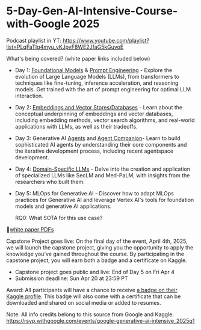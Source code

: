 # 5-Day-Gen-AI-Intensive-Course-with-Google 2025
Podcast playlist in YT: https://www.youtube.com/playlist?list=PLqFaTIg4myu_yKJpvF8WE2JfaG5kGuvoE

What's being covered? (white paper links included below)
- Day 1: [Foundational Models](https://www.kaggle.com/whitepaper-foundational-llm-and-text-generation) & [Prompt Engineering](https://www.kaggle.com/whitepaper-prompt-engineering) - Explore the evolution of Large Language Models (LLMs), from transformers to techniques like fine-tuning, inference acceleration, and reasoning models. Get trained with the art of prompt engineering for optimal LLM interaction.

- Day 2: [Embeddings and Vector Stores/Databases](https://www.kaggle.com/whitepaper-embeddings-and-vector-stores) - Learn about the conceptual underpinning of embeddings and vector databases, including embedding methods, vector search algorithms, and real-world applications with LLMs, as well as their tradeoffs.

- Day 3: Generative AI [Agents](https://www.kaggle.com/whitepaper-agents) and [Agent Companion](https://www.kaggle.com/whitepaper-agent-companion)- Learn to build sophisticated AI agents by understanding their core components and the iterative development process, including recent agentspace development.

- Day 4: [Domain-Specific LLMs](https://www.kaggle.com/whitepaper-solving-domains-specific-problems-using-llms) - Delve into the creation and application of specialized LLMs like SecLM and Med-PaLM, with insights from the researchers who built them.

- Day 5: MLOps for Generative AI - Discover how to adapt MLOps practices for Generative AI and leverage Vertex AI's tools for foundation models and generative AI applications.

  RQ0: What SOTA for this use case?

📂[white paper PDFs](https://github.com/clevilll/5-Day-Gen-AI-Intensive-Course-with-Google/tree/main/White-Paper-PDFs)

Capstone Project goes live: 
On the final day of the event, April 4th, 2025, we will launch the capstone project, giving you the opportunity to apply the knowledge you've gained throughout the course. By participating in the capstone project, you will earn both a badge and a certificate on Kaggle.
- Capstone project goes public and live: End of Day 5 on Fri Apr 4
- Submission deadline: Sun Apr 20 at 23:59 PT

Award:
All participants will have a chance to receive [a badge on their Kaggle profile](https://www.kaggle.com/discussions/general/536046). This badge will also come with a certificate that can be downloaded and shared on social media or added to resumes.

Note:
All info credits belong to this source from Google and Kaggle: https://rsvp.withgoogle.com/events/google-generative-ai-intensive_2025q1 
